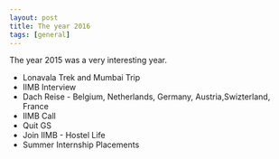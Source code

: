```yaml
---
layout: post
title: The year 2016
tags: [general]
---
```


The year 2015 was a very interesting year.

- Lonavala Trek and Mumbai Trip
- IIMB Interview
- Dach Reise - Belgium, Netherlands, Germany, Austria,Swizterland, France
- IIMB Call
- Quit GS
- Join IIMB - Hostel Life
- Summer Internship Placements
